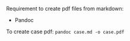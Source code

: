 Requirement to create pdf files from markdown:

- Pandoc
 

To create case pdf: `pandoc case.md -o case.pdf`

